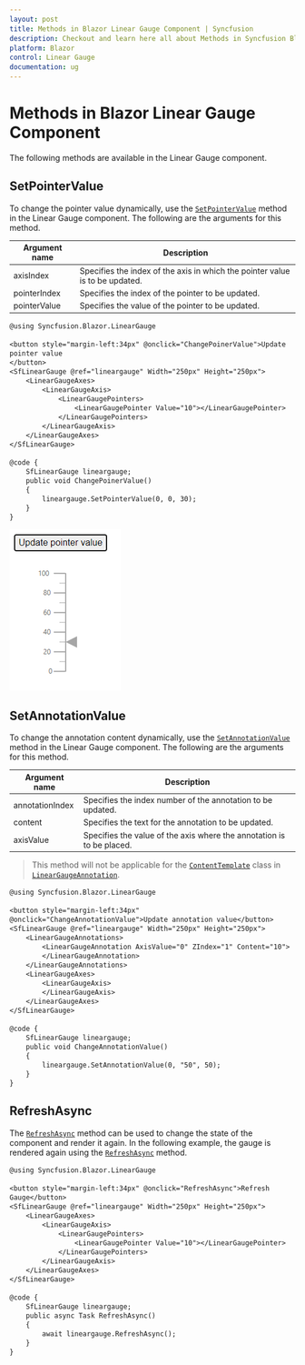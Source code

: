 ```yaml
---
layout: post
title: Methods in Blazor Linear Gauge Component | Syncfusion
description: Checkout and learn here all about Methods in Syncfusion Blazor Linear Gauge component and much more.
platform: Blazor
control: Linear Gauge
documentation: ug
---
```


# Methods in Blazor Linear Gauge Component

The following methods are available in the Linear Gauge component.

## SetPointerValue

To change the pointer value dynamically, use the [`SetPointerValue`](https://help.syncfusion.com/cr/blazor/Syncfusion.Blazor.LinearGauge.SfLinearGauge.html#Syncfusion_Blazor_LinearGauge_SfLinearGauge_SetPointerValue_System_Int32_System_Int32_System_Double_) method in the Linear Gauge component. The following are the arguments for this method.

|   Argument name      |   Description                            |
|----------------------| -----------------------------------------|
|     axisIndex        |    Specifies the index of the axis in which the pointer value is to be updated.|
|     pointerIndex     |    Specifies the index of the pointer to be updated.           |
|     pointerValue            |    Specifies the value of the pointer to be updated.           |

```cshtml
@using Syncfusion.Blazor.LinearGauge

<button style="margin-left:34px" @onclick="ChangePoinerValue">Update pointer value
</button>
<SfLinearGauge @ref="lineargauge" Width="250px" Height="250px">
    <LinearGaugeAxes>
        <LinearGaugeAxis>
            <LinearGaugePointers>
                <LinearGaugePointer Value="10"></LinearGaugePointer>
            </LinearGaugePointers>
        </LinearGaugeAxis>
    </LinearGaugeAxes>
</SfLinearGauge>

@code {
    SfLinearGauge lineargauge;
    public void ChangePoinerValue()
    {
        lineargauge.SetPointerValue(0, 0, 30);
    }
}
```

![Calling methods in linear gauge](./images/gauge-method.png)

## SetAnnotationValue

To change the annotation content dynamically, use the [`SetAnnotationValue`](https://help.syncfusion.com/cr/blazor/Syncfusion.Blazor.LinearGauge.SfLinearGauge.html#Syncfusion_Blazor_LinearGauge_SfLinearGauge_SetAnnotationValue_System_Int32_System_String_System_Int32_) method in the Linear Gauge component. The following are the arguments for this method.

|   Argument name      |   Description                            |
|----------------------| -----------------------------------------|
|     annotationIndex  |    Specifies the index number of the annotation to be updated. |
|     content          |    Specifies the text for the annotation to be updated.        |
|     axisValue        |    Specifies the value of the axis where the annotation is to be placed.|

> This method will not be applicable for the [`ContentTemplate`](https://help.syncfusion.com/cr/blazor/Syncfusion.Blazor.LinearGauge.LinearGaugeAnnotation.html#Syncfusion_Blazor_LinearGauge_LinearGaugeAnnotation_ContentTemplate) class in [`LinearGaugeAnnotation`](https://help.syncfusion.com/cr/blazor/Syncfusion.Blazor.LinearGauge.LinearGaugeAnnotation.html).

```cshtml
@using Syncfusion.Blazor.LinearGauge

<button style="margin-left:34px" @onclick="ChangeAnnotationValue">Update annotation value</button>
<SfLinearGauge @ref="lineargauge" Width="250px" Height="250px">
    <LinearGaugeAnnotations>
        <LinearGaugeAnnotation AxisValue="0" ZIndex="1" Content="10">
        </LinearGaugeAnnotation>
    </LinearGaugeAnnotations>
    <LinearGaugeAxes>
        <LinearGaugeAxis>
        </LinearGaugeAxis>
    </LinearGaugeAxes>
</SfLinearGauge>

@code {
    SfLinearGauge lineargauge;
    public void ChangeAnnotationValue()
    {
        lineargauge.SetAnnotationValue(0, "50", 50);
    }
}
```

## RefreshAsync

The [`RefreshAsync`](https://help.syncfusion.com/cr/blazor/Syncfusion.Blazor.LinearGauge.SfLinearGauge.html#methods) method can be used to change the state of the component and render it again. In the following example, the gauge is rendered again using the [`RefreshAsync`](https://help.syncfusion.com/cr/blazor/Syncfusion.Blazor.LinearGauge.SfLinearGauge.html#methods) method.

```cshtml
@using Syncfusion.Blazor.LinearGauge

<button style="margin-left:34px" @onclick="RefreshAsync">Refresh Gauge</button>
<SfLinearGauge @ref="lineargauge" Width="250px" Height="250px">
    <LinearGaugeAxes>
        <LinearGaugeAxis>
            <LinearGaugePointers>
                <LinearGaugePointer Value="10"></LinearGaugePointer>
            </LinearGaugePointers>
        </LinearGaugeAxis>
    </LinearGaugeAxes>
</SfLinearGauge>

@code {
    SfLinearGauge lineargauge;
    public async Task RefreshAsync()
    {
        await lineargauge.RefreshAsync();
    }
}
```
